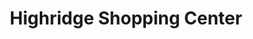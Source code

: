 ---
title: "Highridge Shopping Center"
url: /nairobi/highridge-shopping-center/
shop: Einkaufszentrum
---